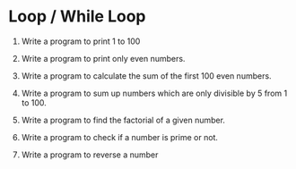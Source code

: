 # Loop / While Loop
 
1. Write a program to print 1 to 100

2. Write a program to print only even numbers.

3. Write a program to calculate the sum of the first 100 even numbers.

4. Write a program to sum up numbers which are only divisible by 5 from 1 to 100.

5. Write a program to find the factorial of a given number.

6. Write a program to check if a number is prime or not.

7. Write a program to reverse a number